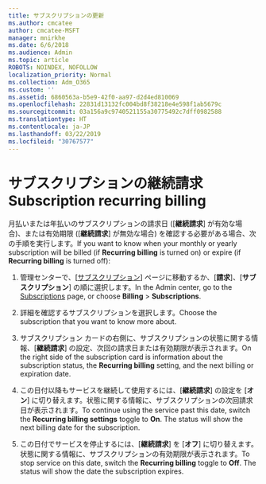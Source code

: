 ```yaml
---
title: サブスクリプションの更新
ms.author: cmcatee
author: cmcatee-MSFT
manager: mnirkhe
ms.date: 6/6/2018
ms.audience: Admin
ms.topic: article
ROBOTS: NOINDEX, NOFOLLOW
localization_priority: Normal
ms.collection: Adm_O365
ms.custom: ''
ms.assetid: 6860563a-b5e9-42f0-aa97-d2d4ed810069
ms.openlocfilehash: 22831d13132fc004bd8f38218e4e598f1ab5679c
ms.sourcegitcommit: 03a156a9c9740521155a30775492c7dff0982588
ms.translationtype: HT
ms.contentlocale: ja-JP
ms.lasthandoff: 03/22/2019
ms.locfileid: "30767577"
---
```

# <a name="subscription-recurring-billing"></a><span data-ttu-id="aebbf-102">サブスクリプションの継続請求</span><span class="sxs-lookup"><span data-stu-id="aebbf-102">Subscription recurring billing</span></span>

<span data-ttu-id="aebbf-103">月払いまたは年払いのサブスクリプションの請求日 ([**継続請求**] が有効な場合)、または有効期限 ([**継続請求**] が無効な場合) を確認する必要がある場合、次の手順を実行します。</span><span class="sxs-lookup"><span data-stu-id="aebbf-103">If you want to know when your monthly or yearly subscription will be billed (if **Recurring billing** is turned on) or expire (if **Recurring billing** is turned off):</span></span> 
  
1. <span data-ttu-id="aebbf-104">管理センターで、[[サブスクリプション](https://go.microsoft.com/fwlink/p/?linkid=842054)] ページに移動するか、[**請求**]、[**サブスクリプション**] の順に選択します。</span><span class="sxs-lookup"><span data-stu-id="aebbf-104">In the Admin center, go to the [Subscriptions](https://go.microsoft.com/fwlink/p/?linkid=842054) page, or choose **Billing** \> **Subscriptions**.</span></span>
    
2. <span data-ttu-id="aebbf-105">詳細を確認するサブスクリプションを選択します。</span><span class="sxs-lookup"><span data-stu-id="aebbf-105">Choose the subscription that you want to know more about.</span></span>
    
3. <span data-ttu-id="aebbf-106">サブスクリプション カードの右側に、サブスクリプションの状態に関する情報、[**継続請求**] の設定、次回の請求日または有効期限が表示されます。</span><span class="sxs-lookup"><span data-stu-id="aebbf-106">On the right side of the subscription card is information about the subscription status, the **Recurring billing** setting, and the next billing or expiration date.</span></span> 
    
4. <span data-ttu-id="aebbf-p101">この日付以降もサービスを継続して使用するには、[**継続請求**] の設定を [**オン**] に切り替えます。状態に関する情報に、サブスクリプションの次回請求日が表示されます。</span><span class="sxs-lookup"><span data-stu-id="aebbf-p101">To continue using the service past this date, switch the **Recurring billing settings** toggle to **On**. The status will show the next billing date for the subscription.</span></span>
    
5. <span data-ttu-id="aebbf-p102">この日付でサービスを停止するには、[**継続請求**] を [**オフ**] に切り替えます。状態に関する情報に、サブスクリプションの有効期限が表示されます。</span><span class="sxs-lookup"><span data-stu-id="aebbf-p102">To stop service on this date, switch the **Recurring billing** toggle to **Off**. The status will show the date the subscription expires.</span></span>
    

